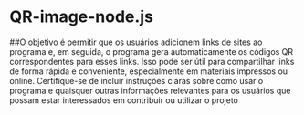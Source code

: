 # QR-image-node.js
##O objetivo é permitir que os usuários adicionem links de sites ao programa e, em seguida, o programa gera automaticamente os códigos QR correspondentes para esses links. Isso pode ser útil para compartilhar links de forma rápida e conveniente, especialmente em materiais impressos ou online. Certifique-se de incluir instruções claras sobre como usar o programa e quaisquer outras informações relevantes para os usuários que possam estar interessados em contribuir ou utilizar o projeto
